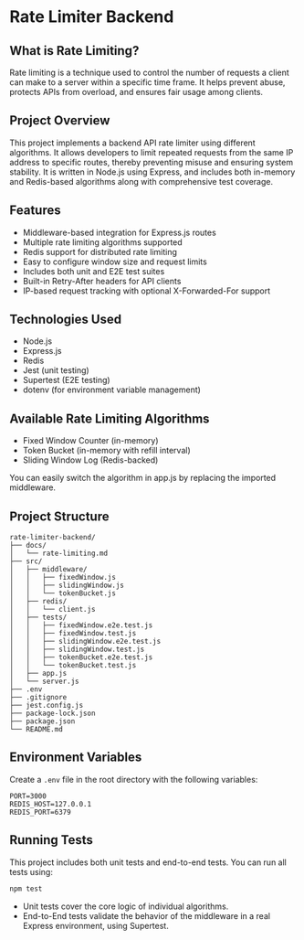 # Rate Limiter Backend

## What is Rate Limiting?

Rate limiting is a technique used to control the number of requests a client can make to a server within a specific time frame. It helps prevent abuse, protects APIs from overload, and ensures fair usage among clients.

## Project Overview

This project implements a backend API rate limiter using different algorithms. It allows developers to limit repeated requests from the same IP address to specific routes, thereby preventing misuse and ensuring system stability. It is written in Node.js using Express, and includes both in-memory and Redis-based algorithms along with comprehensive test coverage.

## Features

- Middleware-based integration for Express.js routes
- Multiple rate limiting algorithms supported
- Redis support for distributed rate limiting
- Easy to configure window size and request limits
- Includes both unit and E2E test suites
- Built-in Retry-After headers for API clients
- IP-based request tracking with optional X-Forwarded-For support

## Technologies Used

- Node.js
- Express.js
- Redis
- Jest (unit testing)
- Supertest (E2E testing)
- dotenv (for environment variable management)

## Available Rate Limiting Algorithms

- Fixed Window Counter (in-memory)
- Token Bucket (in-memory with refill interval)
- Sliding Window Log (Redis-backed)

You can easily switch the algorithm in app.js by replacing the imported middleware.

## Project Structure

```
rate-limiter-backend/
├── docs/
│   └── rate-limiting.md
├── src/
│   ├── middleware/
│   │   ├── fixedWindow.js
│   │   ├── slidingWindow.js
│   │   └── tokenBucket.js
│   ├── redis/
│   │   └── client.js
│   ├── tests/
│   │   ├── fixedWindow.e2e.test.js
│   │   ├── fixedWindow.test.js
│   │   ├── slidingWindow.e2e.test.js
│   │   ├── slidingWindow.test.js
│   │   ├── tokenBucket.e2e.test.js
│   │   └── tokenBucket.test.js
│   ├── app.js
│   └── server.js
├── .env
├── .gitignore
├── jest.config.js
├── package-lock.json
├── package.json
└── README.md
```

## Environment Variables

Create a `.env` file in the root directory with the following variables:

```
PORT=3000
REDIS_HOST=127.0.0.1
REDIS_PORT=6379
```

## Running Tests

This project includes both unit tests and end-to-end tests. You can run all tests using:

```bash
npm test
```

- Unit tests cover the core logic of individual algorithms.
- End-to-End tests validate the behavior of the middleware in a real Express environment, using Supertest.
